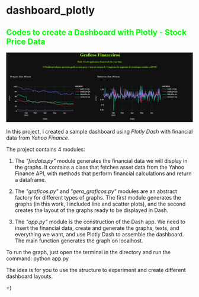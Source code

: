 # dashboard_plotly
## <font color='lime'> Codes to create a Dashboard with Plotly - Stock Price Data </font>

![alt text](https://github.com/amandapaura/dashboard_plotly/blob/main/imagem%20dash.png?raw=true)

In this project, I created a sample dashboard using *Plotly Dash* with financial data from *Yahoo Finance*.

The project contains 4 modules:

1. The *"findata.py"* module generates the financial data we will display in the graphs. It contains a class that fetches asset data from the Yahoo Finance API, with methods that perform financial calculations and return a dataframe.

2. The *"graficos.py"* and *"gera_graficos.py"* modules are an abstract factory for different types of graphs. The first module generates the graphs (in this work, I included line and scatter plots), and the second creates the layout of the graphs ready to be displayed in Dash.

3. The *"app.py"* module is the construction of the Dash app. We need to insert the financial data, create and generate the graphs, texts, and everything we want, and use Plotly Dash to assemble the dashboard. The main function generates the graph on localhost.

To run the graph, just open the terminal in the directory and run the command: python app.py

The idea is for you to use the structure to experiment and create different dashboard layouts.

=)


